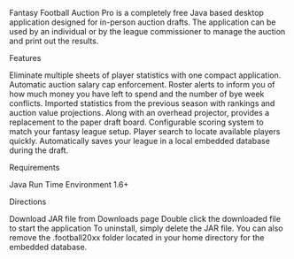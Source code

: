 Fantasy Football Auction Pro is a completely free Java based desktop application designed for in-person auction drafts. The application can be used by an individual or by the league commissioner to manage the auction and print out the results.

Features

Eliminate multiple sheets of player statistics with one compact application.
Automatic auction salary cap enforcement.
Roster alerts to inform you of how much money you have left to spend and the number of bye week conflicts.
Imported statistics from the previous season with rankings and auction value projections.
Along with an overhead projector, provides a replacement to the paper draft board.
Configurable scoring system to match your fantasy league setup.
Player search to locate available players quickly.
Automatically saves your league in a local embedded database during the draft.

Requirements

Java Run Time Environment 1.6+

Directions

Download JAR file from Downloads page
Double click the downloaded file to start the application
To uninstall, simply delete the JAR file. You can also remove the .football20xx folder located in your home directory for the embedded database.
